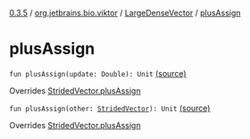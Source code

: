 [0.3.5](../../index.md) / [org.jetbrains.bio.viktor](../index.md) / [LargeDenseVector](index.md) / [plusAssign](.)

# plusAssign

`fun plusAssign(update: Double): Unit` [(source)](https://github.com/JetBrains-Research/viktor/blob/0.3.5/src/main/kotlin/org/jetbrains/bio/viktor/DenseVector.kt#L123)

Overrides [StridedVector.plusAssign](../-strided-vector/plus-assign.md)


`fun plusAssign(other: `[`StridedVector`](../-strided-vector/index.md)`): Unit` [(source)](https://github.com/JetBrains-Research/viktor/blob/0.3.5/src/main/kotlin/org/jetbrains/bio/viktor/DenseVector.kt#L127)

Overrides [StridedVector.plusAssign](../-strided-vector/plus-assign.md)


